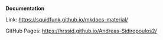 **Documentation**

Link: https://squidfunk.github.io/mkdocs-material/

GitHub Pages: https://hrssid.github.io/Andreas-Sidiropoulos2/
